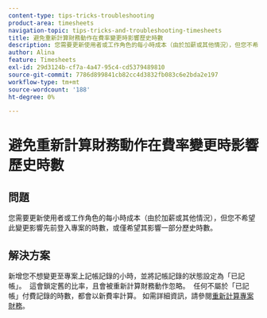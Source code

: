 ```yaml
---
content-type: tips-tricks-troubleshooting
product-area: timesheets
navigation-topic: tips-tricks-and-troubleshooting-timesheets
title: 避免重新計算財務動作在費率變更時影響歷史時數
description: 您需要更新使用者或工作角色的每小時成本（由於加薪或其他情況），但您不希望此變更影響先前登入專案的時數，或僅希望其影響一部分歷史時數。
author: Alina
feature: Timesheets
exl-id: 29d3124b-cf7a-4a47-95c4-cd5379489810
source-git-commit: 7786d899841cb82cc4d3832fb083c6e2bda2e197
workflow-type: tm+mt
source-wordcount: '188'
ht-degree: 0%

---
```


# 避免重新計算財務動作在費率變更時影響歷史時數

## 問題

您需要更新使用者或工作角色的每小時成本（由於加薪或其他情況），但您不希望此變更影響先前登入專案的時數，或僅希望其影響一部分歷史時數。

## 解決方案

新增您不想變更至專案上記帳記錄的小時，並將記帳記錄的狀態設定為「已記帳」。  這會鎖定舊的比率，且會被重新計算財務動作忽略。  任何不屬於「已記帳」付費記錄的時數，都會以新費率計算。 如需詳細資訊，請參閱[重新計算專案財務](../../manage-work/projects/project-finances/recalculate-project-finances.md)。
